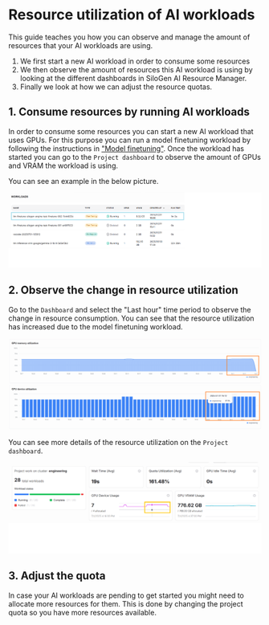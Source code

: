 # Resource utilization of AI workloads

This guide teaches you how you can observe and manage the amount of resources that your AI workloads are using.

1. We first start a new AI workload in order to consume some resources
2. We then observe the amount of resources this AI workload is using by looking at the different dashboards in SiloGen AI Resource Manager.
3. Finally we look at how we can adjust the resource quotas.

## 1. Consume resources by running AI workloads
In order to consume some resources you can start a new AI workload that uses GPUs. For this purpose you can run a model finetuning workload by following the instructions in ["Model finetuning"](../../developer-center/training/fine-tuning.md). Once the workload has started you can go to the `Project dashboard` to observe the amount of GPUs and VRAM the workload is using.

You can see an example in the below picture.

![A diagram of the workloads using resources.](../media/workloads%20running.png)

## 2. Observe the change in resource utilization
Go to the `Dashboard` and select the "Last hour" time period to observe the change in resource consumption.
You can see that the resource utilization has increased due to the model finetuning workload.

![A diagram of the resource utilization.](../media/resource-consumption-after.png)

You can see more details of the resource utilization on the `Project dashboard`.

![A diagram of the resource utilization.](../media/projects-dashboard-after.png)

## 3. Adjust the quota
In case your AI workloads are pending to get started you might need to allocate more resources for them. This is done by changing the project quota so you have more resources available.
